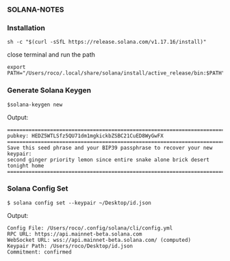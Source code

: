 ### SOLANA-NOTES

### Installation
```
sh -c "$(curl -sSfL https://release.solana.com/v1.17.16/install)"
```
close terminal and run the path
```
export PATH="/Users/roco/.local/share/solana/install/active_release/bin:$PATH"
```
### Generate Solana Keygen
```
$solana-keygen new
```
Output:
```
===============================================================================
pubkey: HEDZ5WTLSfz5QU71dm1mgkickbZSBC21CuED8WyGwFX
===============================================================================
Save this seed phrase and your BIP39 passphrase to recover your new keypair:
second ginger priority lemon since entire snake alone brick desert tonight home
===============================================================================
```
### Solana Config Set
```
$ solana config set --keypair ~/Desktop/id.json
```
Output:
```
Config File: /Users/roco/.config/solana/cli/config.yml
RPC URL: https://api.mainnet-beta.solana.com 
WebSocket URL: wss://api.mainnet-beta.solana.com/ (computed)
Keypair Path: /Users/roco/Desktop/id.json 
Commitment: confirmed 
```
